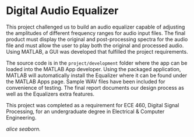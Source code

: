 # Digital Audio Equalizer

This project challenged us to build an audio equalizer capable of adjusting the amplitudes of different frequency ranges for audio input files. The final product must display the original and post-processing spectra for the audio file and must allow the user to play both the original and processed audio. Using MATLAB, a GUI was developed that fulfilled the project requirements.

The source code is in the `project/development` folder where the app can be loaded into the MATLAB App developer. Using the packaged application, MATLAB will automatically install the Equalizer where it can be found under the MATLAB Apps page. Sample WAV files have been included for convenience of testing. The final report documents our design process as well as the Equalizers extra features.

This project was completed as a requirement for ECE 460, Digital Signal Processing, for an undergraduate degree in Electrical & Computer Engineering.


*alice seaborn.*
